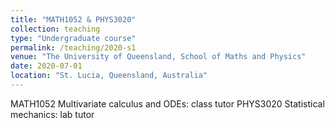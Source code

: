```yaml
---
title: "MATH1052 & PHYS3020"
collection: teaching
type: "Undergraduate course"
permalink: /teaching/2020-s1
venue: "The University of Queensland, School of Maths and Physics"
date: 2020-07-01
location: "St. Lucia, Queensland, Australia"
---
```


MATH1052 Multivariate calculus and ODEs: class tutor
PHYS3020 Statistical mechanics: lab tutor